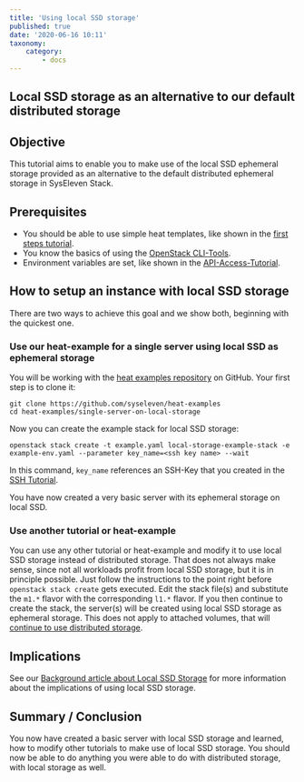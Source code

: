 ```yaml
---
title: 'Using local SSD storage'
published: true
date: '2020-06-16 10:11'
taxonomy:
    category:
        - docs
---
```


## Local SSD storage as an alternative to our default distributed storage

## Objective

This tutorial aims to enable you to make use of the local SSD ephemeral storage provided as an alternative to the default distributed ephemeral storage in SysEleven Stack.

## Prerequisites

* You should be able to use simple heat templates, like shown in the [first steps tutorial](../01.firststeps/docs.en.md).
* You know the basics of using the [OpenStack CLI-Tools](../../03.Howtos/02.openstack-cli/docs.en.md).
* Environment variables are set, like shown in the [API-Access-Tutorial](../02.api-access/docs.en.md).

## How to setup an instance with local SSD storage

There are two ways to achieve this goal and we show both, beginning with the quickest one.

### Use our heat-example for a single server using local SSD as ephemeral storage

You will be working with the [heat examples repository](https://github.com/syseleven/heat-examples) on GitHub. Your first step is to clone it:

```shell
git clone https://github.com/syseleven/heat-examples
cd heat-examples/single-server-on-local-storage
```

Now you can create the example stack for local SSD storage:

```shell
openstack stack create -t example.yaml local-storage-example-stack -e example-env.yaml --parameter key_name=<ssh key name> --wait
```

In this command, `key_name` references an SSH-Key that you created in the [SSH Tutorial](../../03.Howtos/01.ssh-keys/docs.en.md).

You have now created a very basic server with its ephemeral storage on local SSD.

### Use another tutorial or heat-example

You can use any other tutorial or heat-example and modify it to use local SSD storage instead of distributed storage.
That does not always make sense, since not all workloads profit from local SSD storage, but it is in principle possible.
Just follow the instructions to the point right before `openstack stack create` gets executed.
Edit the stack file(s) and substitute the `m1.*` flavor with the corresponding `l1.*` flavor.
If you then continue to create the stack, the server(s) will be created using local SSD storage as ephemeral storage.
This does not apply to attached volumes, that will [continue to use distributed storage](../../05.Background/02.local-storage/docs.en.md#can-i-combine-local-ssd-storage-with-distributed-storage).

## Implications

See our [Background article about Local SSD Storage](../../05.Background/02.local-storage/docs.en.md) for more information about the implications of using local SSD storage.

## Summary / Conclusion

You now have created a basic server with local SSD storage and learned, how to modify other tutorials to make use of local SSD storage.
You should now be able to do anything you were able to do with distributed storage, with local storage as well.
